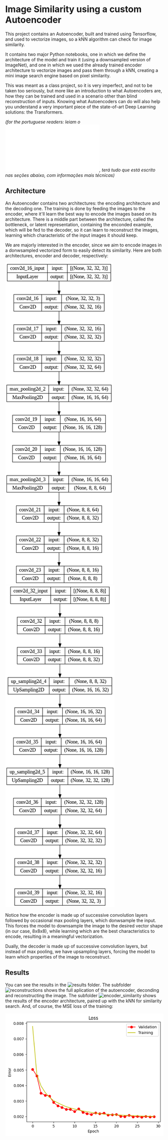 # Image Similarity using a custom Autoencoder
This project contains an Autoencoder, built and trained using Tensorflow, and used to vectorize images, so a kNN algorithm can check for image similarity.

It contains two major Python notebooks, one in which we define the architecture of the model and train it (using a downsampled version of ImageNet), and one in which we used the already trained encoder architecture to vectorize images and pass them through a kNN, creating a mini image search engine based on pixel similarity.

This was meant as a class project, so it is very imperfect, and not to be taken too seriously, but more like an introduction to what Autoencoders are, how they can be trained and used in a scenario other than blind reconstruction of inputs. Knowing what Autoencoders can do will also help you understand a very important piece of the state-of-art Deep Learning solutions: the Transformers.

*(for the portuguese readers: leiam o ![artigo](docs/artigo.pdf), terá tudo que está escrito nas seções abaixo, com informações mais técnicas)*

## Architecture
An Autoencoder contains two architectures: the encoding architecture and the decoding one. The training is done by feeding the images to the encoder, where it'll learn the best way to encode the images based on its architecture. There is a middle part between the architecture, called the bottleneck, or latent representation, containing the enconded example, which will be fed to the decoder, so it can learn to reconstruct the images, learning which characteristic of the input images it should keep.

We are majorly interested in the encoder, since we aim to encode images in a donwsampled vectorized form to easily detect its similarity. Here are both architectures, encoder and decoder, respectively:

![](docs/encoder.png)
![](docs/decoder.png)

Notice how the encoder is made up of successive convolution layers followed by occasional max pooling layers, which donwsample the input. This forces the model to downsample the image to the desired vector shape (in our case, 8x8x8), while learning which are the best characteristics to encode, resulting in a meaningful vectorization.

Dually, the decoder is made up of successive convolution layers, but instead of max pooling, we have upsampling layers, forcing the model to learn which properties of the image to reconstruct.

## Results
You can see the results in the ![results folder](results_showcase/). The subfolder ![reconstructions](results_showcase/reconstructions) shows the full aplication of the autoencoder, deconding and reconstructing the image. The subfolder ![encoder_similarity](results_showcase/encoder_similarity) shows the results of the encoder architecture, paired up with the kNN for similarity search. And, of course, the MSE loss of the training:

![](docs/loss.png)
